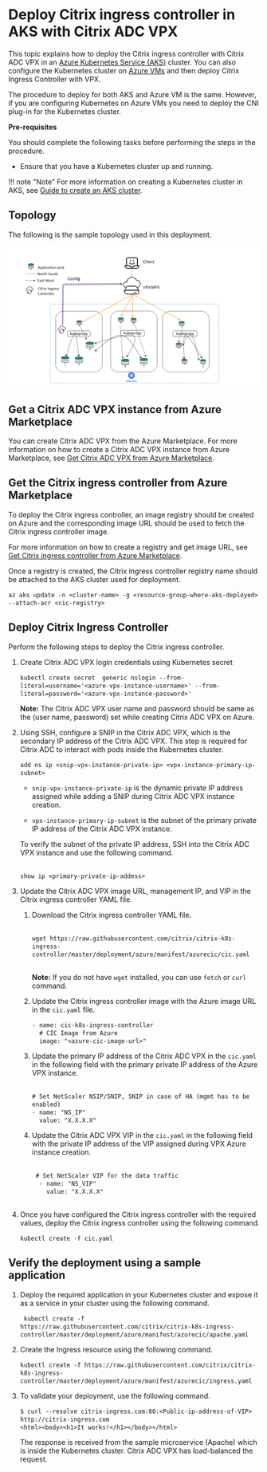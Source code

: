 # Deploy Citrix ingress controller in AKS with Citrix ADC VPX

This topic explains how to deploy the Citrix ingress controller with Citrix ADC VPX in an [Azure Kubernetes Service (AKS)](https://azure.microsoft.com/en-in/services/kubernetes-service/) cluster. You can also configure the Kubernetes cluster on [Azure VMs](https://azure.microsoft.com/en-in/services/virtual-machines/) and then deploy Citrix Ingress Controller with VPX.

The procedure to deploy for both AKS and Azure VM is the same. However, if you are configuring Kubernetes on Azure VMs you need to deploy the CNI plug-in for the Kubernetes cluster.

**Pre-requisites**

You should complete the following tasks before performing the steps in the procedure.

-  Ensure that you have a Kubernetes cluster up and running.

!!! note "Note"
    For more information on creating a Kubernetes cluster in AKS, see [Guide to create an AKS cluster](https://github.com/citrix/citrix-k8s-ingress-controller/blob/master/deployment/azure/create-aks/README.md).

## Topology

The following is the sample topology used in this deployment.

![single-tier](https://raw.githubusercontent.com/citrix/citrix-k8s-ingress-controller/master/docs/media/singletopology.png)

## Get a Citrix ADC VPX instance from Azure Marketplace

You can create Citrix ADC VPX from the Azure Marketplace.
For more information on how to create a Citrix ADC VPX instance from Azure Marketplace, see [Get Citrix ADC VPX from Azure Marketplace](https://github.com/citrix/citrix-k8s-ingress-controller/blob/master/docs/deploy/azure-vpx.md).

## Get the Citrix ingress controller from Azure Marketplace

To deploy the Citrix ingress controller, an image registry should be created on Azure and the corresponding image URL should be used to fetch the Citrix ingress controller image.

For more information on how to create a registry and get image URL, see [Get Citrix ingress controller from Azure Marketplace](https://github.com/citrix/citrix-k8s-ingress-controller/blob/master/docs/deploy/azure-cic-url.md).

Once a registry is created, the Citrix ingress controller registry name should be attached to the AKS cluster used for deployment.

```
az aks update -n <cluster-name> -g <resource-group-where-aks-deployed> --attach-acr <cic-registry>
```

## Deploy Citrix Ingress Controller

Perform the following steps to deploy the Citrix ingress controller.

1. Create Citrix ADC VPX login credentials using Kubernetes secret

    ```
    kubectl create secret  generic nslogin --from-literal=username='<azure-vpx-instance-username>' --from-literal=password='<azure-vpx-instance-password>'
    ```
   **Note:** The Citrix ADC VPX user name and password should be same as the (user name, password) set while creating Citrix ADC VPX on Azure.

2. Using SSH, configure a SNIP in the Citrix ADC VPX, which is the secondary IP address of the Citrix ADC VPX. This step is required for Citrix ADC to interact with pods inside the Kubernetes cluster.

   ```
   add ns ip <snip-vpx-instance-private-ip> <vpx-instance-primary-ip-subnet>
   ```

   -  `snip-vpx-instance-private-ip` is the dynamic private IP address assigned while adding a SNIP during Citrix ADC VPX instance creation.

   - `vpx-instance-primary-ip-subnet` is the subnet of the primary private IP address of the Citrix ADC VPX instance.
  
    To verify the subnet of the private IP address, SSH into the Citrix ADC VPX instance and use the following command.

    ```
    
    show ip <primary-private-ip-addess>
    
    ```

1. Update the Citrix ADC VPX image URL, management IP, and VIP in the Citrix ingress controller YAML file.


   1. Download the Citrix ingress controller YAML file.

       ```

       wget https://raw.githubusercontent.com/citrix/citrix-k8s-ingress-controller/master/deployment/azure/manifest/azurecic/cic.yaml
     
       ```

       **Note:** If you do not have `wget` installed, you can use `fetch` or `curl` command.

   1. Update the Citrix ingress controller image with the Azure image URL in the `cic.yaml` file.

      ```
      - name: cic-k8s-ingress-controller
        # CIC Image from Azure
        image: "<azure-cic-image-url>"
      ```

   1. Update the primary IP address of the Citrix ADC VPX in the `cic.yaml` in the following field with the primary private IP address of the Azure VPX instance.

      ```
     
      # Set NetScaler NSIP/SNIP, SNIP in case of HA (mgmt has to be enabled) 
      - name: "NS_IP"
        value: "X.X.X.X"
      ```

    1. Update the Citrix ADC VPX VIP in the `cic.yaml` in the following field with the private IP address of the VIP assigned during VPX Azure instance creation.
 
       ```

        # Set NetScaler VIP for the data traffic
         - name: "NS_VIP"
           value: "X.X.X.X"
    
       ```

2. Once you have configured the Citrix ingress controller with the required values, deploy the Citrix ingress controller using the following command.

     
       
       kubectl create -f cic.yaml
       

## Verify the deployment using a sample application


1. Deploy the required application in your Kubernetes cluster and expose it as a service in your cluster using the following command.


        kubectl create -f  https://raw.githubusercontent.com/citrix/citrix-k8s-ingress-controller/master/deployment/azure/manifest/azurecic/apache.yaml


1. Create the Ingress resource using the following command.

    ```
    kubectl create -f https://raw.githubusercontent.com/citrix/citrix-k8s-ingress-controller/master/deployment/azure/manifest/azurecic/ingress.yaml
    ```

2. To validate your deployment, use the following command.

    ```
    $ curl --resolve citrix-ingress.com:80:<Public-ip-address-of-VIP> http://citrix-ingress.com
    <html><body><h1>It works!</h1></body></html>
    ```

    The response is received from the sample microservice (Apache) which is inside the Kubernetes cluster. Citrix ADC VPX has load-balanced the request.
